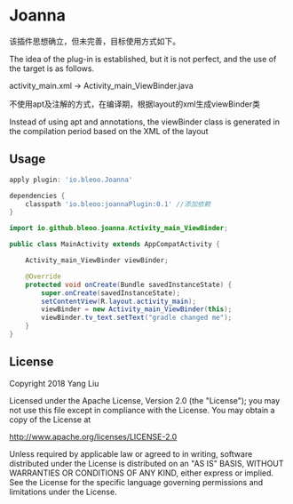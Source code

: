 # Joanna

该插件思想确立，但未完善，目标使用方式如下。

The idea of the plug-in is established, but it is not perfect, and the use of the target is as follows.

activity_main.xml   ->  Activity_main_ViewBinder.java

不使用apt及注解的方式，在编译期，根据layout的xml生成viewBinder类

Instead of using apt and annotations, the viewBinder class is generated in the compilation period based on the XML of the layout

## Usage

```groovy
apply plugin: 'io.bleoo.Joanna'

dependencies {
    classpath 'io.bleoo:joannaPlugin:0.1' //添加依赖
}
```

```java
import io.github.bleoo.joanna.Activity_main_ViewBinder;

public class MainActivity extends AppCompatActivity {

    Activity_main_ViewBinder viewBinder;

    @Override
    protected void onCreate(Bundle savedInstanceState) {
        super.onCreate(savedInstanceState);
        setContentView(R.layout.activity_main);
        viewBinder = new Activity_main_ViewBinder(this);
        viewBinder.tv_text.setText("gradle changed me");
    }
}
```

## License
Copyright 2018 Yang Liu

Licensed under the Apache License, Version 2.0 (the "License");
you may not use this file except in compliance with the License.
You may obtain a copy of the License at

   http://www.apache.org/licenses/LICENSE-2.0

Unless required by applicable law or agreed to in writing, software
distributed under the License is distributed on an "AS IS" BASIS,
WITHOUT WARRANTIES OR CONDITIONS OF ANY KIND, either express or implied.
See the License for the specific language governing permissions and
limitations under the License.